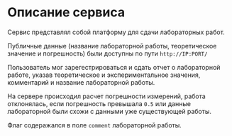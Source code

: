 # Описание сервиса

Сервис представлял собой платформу для сдачи лабораторных работ.

Публичные данные (название лабораторной работы, теоретическое значение и погрешность) были доступны по пути  `http://IP:PORT/`

Пользователь мог зарегестрироваться и сдать отчет о лабораторной работе, указав теоретическое и экспериментальное значения, комментарий и название лабораторной работы.

На сервере происходил расчет погрешности измерений, работа отклонялась, если погрешность превышала `0.5` или данные лабораторной были схожи с данными уже существующей работы.

Флаг содеражался в поле `comment` лабораторной работы.